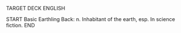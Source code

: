 TARGET DECK
ENGLISH

START
Basic
Earthling
Back: n. Inhabitant of the earth, esp. In science fiction.
END
